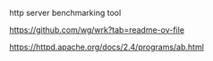 http server benchmarking tool

https://github.com/wg/wrk?tab=readme-ov-file

https://httpd.apache.org/docs/2.4/programs/ab.html